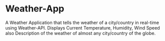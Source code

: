 # Weather-App
A Weather Application that tells the weather of a city/country in                             real-time using Weather-API. Displays Current Temperature, Humidity, Wind Speed also Description of the weather of almost any city/country of the globe.
